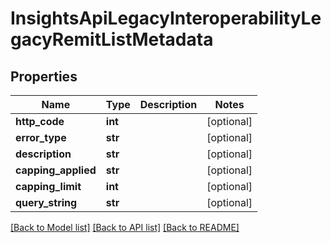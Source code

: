 # InsightsApiLegacyInteroperabilityLegacyRemitListMetadata

## Properties
Name | Type | Description | Notes
------------ | ------------- | ------------- | -------------
**http_code** | **int** |  | [optional] 
**error_type** | **str** |  | [optional] 
**description** | **str** |  | [optional] 
**capping_applied** | **str** |  | [optional] 
**capping_limit** | **int** |  | [optional] 
**query_string** | **str** |  | [optional] 

[[Back to Model list]](../README.md#documentation-for-models) [[Back to API list]](../README.md#documentation-for-api-endpoints) [[Back to README]](../README.md)

